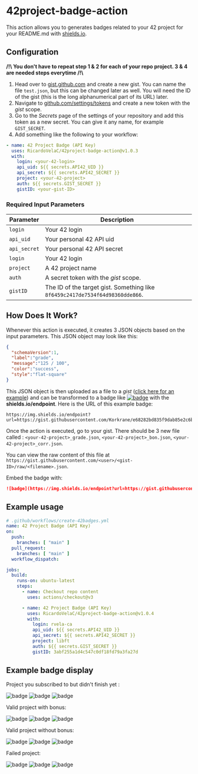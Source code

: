 # 42project-badge-action

This action allows you to generates badges related to your 42 project for your README.md with [shields.io](https://shields.io).

## Configuration

**/!\\ You don't have to repeat step 1 & 2 for each of your repo project. 3 & 4 are needed steps everytime  /!\\**
1. Head over to [gist.github.com](https://gist.github.com/) and create a new gist. You can name the file `test.json`, but this can be changed later as well. You will need the ID of the gist (this is the long alphanumerical part of its URL) later.
2. Navigate to [github.com/settings/tokens](https://github.com/settings/tokens) and create a new token with the *gist* scope.
3. Go to the *Secrets* page of the settings of your repository and add this token as a new secret. You can give it any name, for example `GIST_SECRET`.
4. Add something like the following to your workflow:
```yml
- name: 42 Project Badge (API Key)
  uses: RicardoVelaC/42project-badge-action@v1.0.3
  with:
    login: <your-42-login>
    api_uid: ${{ secrets.API42_UID }}
    api_secret: ${{ secrets.API42_SECRET }}
    project: <your-42-project>
    auth: ${{ secrets.GIST_SECRET }}
    gistID: <your-gist-ID>
```

### Required Input Parameters

| Parameter    | Description                                                                   |
| ------------ | ----------------------------------------------------------------------------- |
| `login`      | Your 42 login                                                                 |
| `api_uid`    | Your personal 42 API uid                                                      |
| `api_secret` | Your personal 42 API secret                                                   |
| `login`      | Your 42 login                                                                 |
| `project`    | A 42 project name                                                             |
| `auth`       | A secret token with the *gist* scope.                                         |
| `gistID`     | The ID of the target gist. Something like `8f6459c2417de7534f64d98360dde866`. |

## How Does It Work?

Whenever this action is executed, it creates 3 JSON objects based on the input parameters.
This JSON object may look like this:

```json
{
  "schemaVersion":1,
  "label":"grade",
  "message":"125 / 100",
  "color":"success",
  "style":"flat-square"
}
```

This JSON object is then uploaded as a file to a *gist* ([click here for an example](https://gist.github.com/Korkrane/e68282bd835f9dab85e2c6b9b5522143)) and can be transformed to a badge like [![badge](https://img.shields.io/endpoint?url=https://gist.githubusercontent.com/Korkrane/e68282bd835f9dab85e2c6b9b5522143/raw/finished_grade.json)](https://img.shields.io/endpoint?url=https://gist.githubusercontent.com/Korkrane/e68282bd835f9dab85e2c6b9b5522143/raw/finished_grade.json) with the **shields.io/endpoint**. Here is the URL of this example badge:

```
https://img.shields.io/endpoint?url=https://gist.githubusercontent.com/Korkrane/e68282bd835f9dab85e2c6b9b5522143/raw/finished_grade.json
```

Once the action is executed, go to your gist.
There should be 3 new file called : `<your-42-project>_grade.json`, `<your-42-project>_bon.json`, `<your-42-project>_corr.json`.

You can view the raw content of this file at `https://gist.githubusercontent.com/<user>/<gist-ID>/raw/<filename>.json`.

Embed the badge with:

```markdown
![badge](https://img.shields.io/endpoint?url=https://gist.githubusercontent.com/<user>/<gist-ID>/raw/<filename>.json)
```

## Example usage
```yml
# .github/workflows/create-42badges.yml
name: 42 Project Badge (API Key)
on:
  push:
    branches: [ "main" ]
  pull_request:
    branches: [ "main" ]
  workflow_dispatch:

jobs:
  build:
    runs-on: ubuntu-latest
    steps:
      - name: Checkout repo content
        uses: actions/checkout@v3

      - name: 42 Project Badge (API Key)
        uses: RicardoVelaC/42project-badge-action@v1.0.4
        with:
          login: rvela-ca
          api_uid: ${{ secrets.API42_UID }}
          api_secret: ${{ secrets.API42_SECRET }}
          project: libft
          auth: ${{ secrets.GIST_SECRET }}
          gistID: 3abf255a1d4c547c0df18fd79a3fa27d
```

## Example badge display

Project you subscribed to but didn't finish yet :

![badge](https://img.shields.io/endpoint?url=https://gist.githubusercontent.com/Korkrane/e68282bd835f9dab85e2c6b9b5522143/raw/subscribed_grade.json)
![badge](https://img.shields.io/endpoint?url=https://gist.githubusercontent.com/Korkrane/e68282bd835f9dab85e2c6b9b5522143/raw/subscribed_bon.json)
![badge](https://img.shields.io/endpoint?url=https://gist.githubusercontent.com/Korkrane/e68282bd835f9dab85e2c6b9b5522143/raw/subscribed_corr.json)

Valid project with bonus:

![badge](https://img.shields.io/endpoint?url=https://gist.githubusercontent.com/Korkrane/e68282bd835f9dab85e2c6b9b5522143/raw/finished_grade.json)
![badge](https://img.shields.io/endpoint?url=https://gist.githubusercontent.com/Korkrane/e68282bd835f9dab85e2c6b9b5522143/raw/finished_bon.json)
![badge](https://img.shields.io/endpoint?url=https://gist.githubusercontent.com/Korkrane/e68282bd835f9dab85e2c6b9b5522143/raw/finished_corr.json)

Valid project without bonus:

![badge](https://img.shields.io/endpoint?url=https://gist.githubusercontent.com/Korkrane/e68282bd835f9dab85e2c6b9b5522143/raw/finished_grade2.json)
![badge](https://img.shields.io/endpoint?url=https://gist.githubusercontent.com/Korkrane/e68282bd835f9dab85e2c6b9b5522143/raw/fail_bon.json)
![badge](https://img.shields.io/endpoint?url=https://gist.githubusercontent.com/Korkrane/e68282bd835f9dab85e2c6b9b5522143/raw/finished_corr.json)

Failed project:

![badge](https://img.shields.io/endpoint?url=https://gist.githubusercontent.com/Korkrane/e68282bd835f9dab85e2c6b9b5522143/raw/fail_grade.json)
![badge](https://img.shields.io/endpoint?url=https://gist.githubusercontent.com/Korkrane/e68282bd835f9dab85e2c6b9b5522143/raw/fail_bon.json)
![badge](https://img.shields.io/endpoint?url=https://gist.githubusercontent.com/Korkrane/e68282bd835f9dab85e2c6b9b5522143/raw/finished_corr.json)
